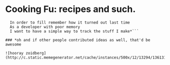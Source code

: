 # Cooking Fu: recipes and such.

```Feature: How do I make that meal I want to eat
  In order to fill remember how it turned out last time
  As a developer with poor memory
  I want to have a simple way to track the stuff I make*```

### *oh and if other people contributed ideas as well, that'd be awesome

![hooray zoidberg](http://c.static.memegenerator.net/cache/instances/500x/12/13294/13613159.jpg)